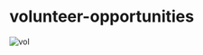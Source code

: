 # volunteer-opportunities

![vol](https://user-images.githubusercontent.com/52837649/105640413-e7d53580-5e4b-11eb-8e0a-9593a3233795.png)
